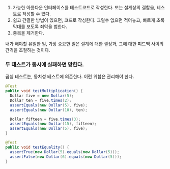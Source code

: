 
1. 가능한 아름다운 인터페이스를 테스트코드로 작성한다. 또는 설계상의 결함을, 테스트로 작성할 수 있다.
2. 쉽고 간결한 방법이 있으면, 코드로 작성한다. 그럴수 없으면 적어놓고, 빠르게 초록막대를 보도록 죄악을 범한다.
3. 중복을 제거한다.

내가 해야할 유일한 일, 가장 중요한 일은 설계에 대한 결정과, 그에 대한 피드백 사이의 간격을 조절하는 것이다.

### 두 테스트가 동시에 실패하면 망한다.

곱셈 테스트는, 동치성 테스트에 의존한다. 이런 위험은 관리해야 한다.

```java
@Test
public void testMultiplication() {
  Dollar five = new Dollar(5);
  Dollar ten = five.times(2);
  assertEquals(new Dollar(5), five);
  assertEquals(new Dollar(10), ten);

  Dollar fifteen = five.times(3);
  assertEquals(new Dollar(15), fifteen);
  assertEquals(new Dollar(5), five);
}

@Test
public void testEquality() {
  assertTrue(new Dollar(5).equals(new Dollar(5)));
  assertFalse(new Dollar(6).equals(new Dollar(5)));
}
```
